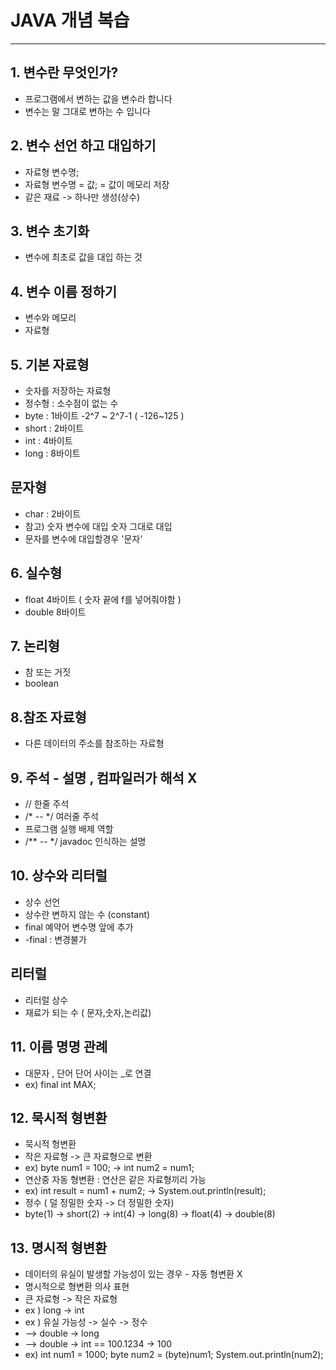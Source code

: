 # JAVA 개념 복습 

* * *

## 1. 변수란 무엇인가?
* 프로그램에서 변하는 값을 변수라 합니다 
* 변수는 말 그대로 변하는 수 입니다 

## 2. 변수 선언 하고 대입하기 
* 자료형 변수명;
* 자료형 변수명 = 값; = 값이 메모리 저장
* 같은 재료 -> 하나만 생성(상수)

## 3. 변수 초기화 
* 변수에 최초로 값을 대입 하는 것 

## 4. 변수 이름 정하기 
* 변수와 메모리 
* 자료형
## 5. 기본 자료형
* 숫자를 저장하는 자료형
* 정수형 : 소수점이 없는 수
* byte : 1바이트 -2^7 ~ 2^7-1 ( -126~125 ) 
* short : 2바이트 
* int : 4바이트 
* long : 8바이트 
 
 
## 문자형 
* char : 2바이트 
* 참고)   숫자 변수에 대입 숫자 그대로 대입 
* 문자를 변수에 대입할경우 '문자'
 
## 6. 실수형
* float 4바이트 ( 숫자 끝에 f를 넣어줘야함 )
* double 8바이트 

 
## 7. 논리형 
* 참 또는 거짓 
* boolean 
 
## 8.참조 자료형 
* 다른 데이터의 주소를 참조하는 자료형 

## 9. 주석 - 설명 , 컴파일러가 해석 X
* // 한줄 주석
* /* -- */ 여러줄 주석
* 프로그램 실행 배제 역할 
* /** -- */ javadoc 인식하는 설명 

## 10. 상수와 리터럴 
* 상수 선언
* 상수란 변하지 않는 수 (constant)
* final 예약어 변수명 앞에 추가
* -final : 변경불가 

## 리터럴
* 리터럴 상수
* 재료가 되는 수 ( 문자,숫자,논리값)


## 11. 이름 명명 관례 
* 대문자 , 단어 단어 사이는 _로 연결
* ex) final int MAX;


## 12. 묵시적 형변환
* 묵시적 형변환
* 작은 자료형 -> 큰 자료형으로 변환
* ex)  byte num1 = 100; -> int num2 = num1;
* 연산중 자동 형변환 : 연산은 같은 자료형끼리 가능 
* ex) int result = num1 + num2; -> System.out.println(result);
* 정수 ( 덜 정밀한 숫자 -> 더 정밀한 숫자)
* byte(1) -> short(2) -> int(4) -> long(8) -> float(4) -> double(8)


## 13. 명시적 형변환
* 데이터의 유실이 발생할 가능성이 있는 경우 - 자동 형변환 X
* 명시적으로 형변환 의사 표현 
* 큰 자료형 -> 작은 자료형 
* ex ) long -> int 
* ex ) 유실 가능성 -> 실수 -> 정수 
* --> double -> long
* --> double -> int == 100.1234 -> 100
*  ex) int num1 = 1000; byte num2 = (byte)num1;
   System.out.println(num2);
  
  



